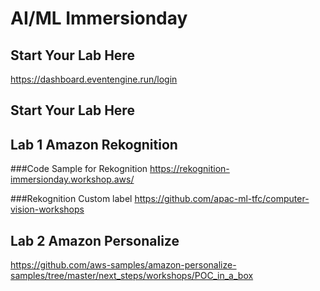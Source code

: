 # AI/ML Immersionday

## Start Your Lab Here
https://dashboard.eventengine.run/login

## Start Your Lab Here

## Lab 1 Amazon Rekognition 

###Code Sample for Rekognition
https://rekognition-immersionday.workshop.aws/

###Rekognition Custom label
https://github.com/apac-ml-tfc/computer-vision-workshops

## Lab 2 Amazon Personalize 
https://github.com/aws-samples/amazon-personalize-samples/tree/master/next_steps/workshops/POC_in_a_box
